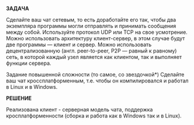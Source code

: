**ЗАДАЧА**

Сделайте ваш чат сетевым, то есть доработайте его так, чтобы два экземпляра программы могли отправлять и принимать сообщения между собой.
Используйте протокол UDP или TCP на свое усмотрение.
Можно использовать архитектуру клиент-сервер, в этом случае будут две программы — клиент и сервер.
Можно использовать децентрализованную (англ. peer-to-peer, P2P — равный к равному) сеть, в которой каждый узел является как клиентом, так и выполняет функции сервера.

Задание повышенной сложности (то самое, со звездочкой*)
Сделайте ваш чат кроссплатформенным, т.е. чтобы он компилировался и работал в Linux и в Windows.

**РЕШЕНИЕ**

Реализована клиент - серверная модель чата, поддержка кросплатформенности (сборка и работа как в Windows так и в Linux).
